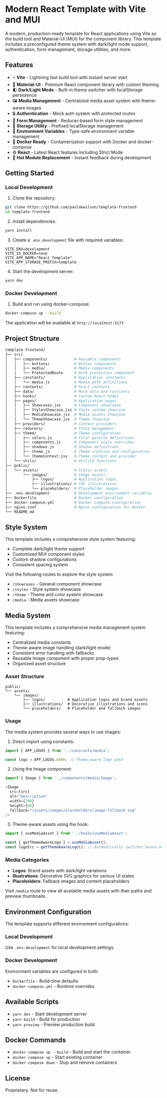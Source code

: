 # Modern React Template with Vite and MUI

A modern, production-ready template for React applications using Vite as the build tool and Material-UI (MUI) for the component library. This template includes a preconfigured theme system with dark/light mode support, authentication, form management, storage utilities, and more.

## Features

- ⚡️ **Vite** - Lightning fast build tool with instant server start
- 🎨 **Material-UI** - Premium React component library with custom theming
- 🌓 **Dark/Light Mode** - Built-in theme switcher with localStorage persistence
- 🖼️ **Media Management** - Centralized media asset system with theme-aware images
- 🔒 **Authentication** - Mock auth system with protected routes
- 📝 **Form Management** - Reducer-based form state management
- 💾 **Storage Utility** - Prefixed localStorage management
- 🎯 **Environment Variables** - Type-safe environment variable management
- 🐳 **Docker Ready** - Containerization support with Docker and docker-compose
- ♻️ **React** - Latest React features including Strict Mode
- 🔄 **Hot Module Replacement** - Instant feedback during development

## Getting Started

### Local Development

1. Clone the repository:
```bash
git clone https://github.com/pauldewilson/template-frontend
cd template-frontend
```

2. Install dependencies:
```bash
yarn install
```

3. Create a `.env.development` file with required variables:
```env
VITE_ENV=development
VITE_IS_DOCKER=none
VITE_APP_NAME="React Template"
VITE_APP_STORAGE_PREFIX=template
```

4. Start the development server:
```bash
yarn dev
```

### Docker Development

1. Build and run using docker-compose:
```bash
docker-compose up --build
```

The application will be available at `http://localhost:5173`

## Project Structure

```bash
template-frontend/
├── src/
│   ├── components/            # Reusable components
│   │   ├── buttons/           # Button components
│   │   ├── media/             # Media components
│   │   └── ProtectedRoute     # Auth protection component
│   ├── constants/             # Application constants
│   │   └── media.js           # Media path definitions
│   ├── contexts/              # React contexts
│   ├── data/                  # Mock data and constants
│   ├── hooks/                 # Custom React hooks
│   ├── pages/                 # Application pages
│   │   ├── Showcases.jsx      # Component showcases
│   │   ├── StylesShowcase.jsx # Style system showcase
│   │   ├── MediaShowcase.jsx  # Media assets showcase
│   │   └── ThemeShowcase.jsx  # Theme showcase
│   ├── providers/             # Context providers
│   ├── reducers/              # State management
│   ├── theme/                 # Theme configuration
│   │   ├── colors.js          # Color palette definitions
│   │   ├── components.js      # Component style overrides
│   │   ├── shadows.js         # Shadow definitions
│   │   ├── theme.js           # Theme creation and configuration
│   │   └── themeContext.jsx   # Theme context and provider
│   └── utils/                 # Utility functions
├── public/
│   └── assets/                # Static assets
│       └── images/            # Image assets
│           ├── logos/         # Application logos
│           ├── illustrations/ # SVG illustrations
│           └── placeholders/  # Placeholder images
├── .env.development           # Development environment variables
├── Dockerfile                 # Docker configuration
├── docker-compose.yml         # Docker Compose configuration
├── nginx.conf                 # Nginx configuration for Docker
└── README.md
```

## Style System

This template includes a comprehensive style system featuring:
- Complete dark/light theme support
- Customized MUI component styles
- Custom shadow configurations
- Consistent spacing system

Visit the following routes to explore the style system:
- `/showcases` - General component showcase
- `/styles` - Style system showcase
- `/theme` - Theme and color system showcase
- `/media` - Media assets showcase

## Media System

This template includes a comprehensive media management system featuring:
- Centralized media constants
- Theme-aware image handling (dark/light mode)
- Consistent error handling with fallbacks
- Reusable Image component with proper prop-types
- Organized asset structure

### Asset Structure
```
public/
└── assets/
    └── images/
        ├── logos/          # Application logos and brand assets
        ├── illustrations/  # Decorative illustrations and icons
        └── placeholders/   # Placeholder and fallback images
```

### Usage

The media system provides several ways to use images:

1. Direct import using constants:
```javascript
import { APP_LOGOS } from '../constants/media';

const logo = APP_LOGOS.DARK; // Theme-aware logo path
```

2. Using the Image component:
```javascript
import { Image } from '../components/media/Image';

<Image
  src={src}
  alt="Description"
  width={200}
  height={80}
  fallback="/assets/images/placeholders/image-fallback.svg"
/>
```

3. Theme-aware assets using the hook:
```javascript
import { useMediaAsset } from '../hooks/useMediaAsset';

const { getThemeAwareLogo } = useMediaAsset();
const logoSrc = getThemeAwareLogo(); // Automatically switches based on theme
```

### Media Categories

- **Logos**: Brand assets with dark/light variations
- **Illustrations**: Decorative SVG graphics for various UI states
- **Placeholders**: Fallback images and content placeholders

Visit `/media` route to view all available media assets with their paths and preview thumbnails.

## Environment Configuration

The template supports different environment configurations:

### Local Development
Use `.env.development` for local development settings.

### Docker Development
Environment variables are configured in both:
- `Dockerfile` - Build-time defaults
- `docker-compose.yml` - Runtime overrides

## Available Scripts

- `yarn dev` - Start development server
- `yarn build` - Build for production
- `yarn preview` - Preview production build

## Docker Commands

- `docker-compose up --build` - Build and start the container
- `docker-compose up` - Start existing container
- `docker-compose down` - Stop and remove containers

## License

Proprietary. Not for reuse.